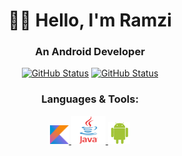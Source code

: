<h1 align="center">👋🏻 Hello, I'm Ramzi  </h1>
<h3 align="center">An Android Developer</h3>
<p align="center">
  <a href="https://github.com/RamziJabali"><img alt="GitHub Status" src="https://github-readme-stats.vercel.app/api?username=RamziJabali&hide=contribs&show_icons=true&include_all_commits=true&count_private=true"/></a>
  <a href="https://github.com/RamziJabali"><img alt="GitHub Status" src="https://github-readme-stats-ramzijabali.vercel.app/api/top-langs/?username=RamziJabali&layout=compact&hide=cmake,makefile"/></a>
</p>

<h3 align="center">Languages & Tools:</h3>
<p align="center"> 
<a href="https://kotlinlang.org/" target="kotlin"> <img src="https://github.com/RamziJabali/RamziJabali/blob/main/kotlin-logo.png?raw=true" alt="kotlin" width="30" height="30"/> </a> <a href="https://www.java.com/en/" target="java"> <img src="https://github.com/RamziJabali/RamziJabali/blob/main/java-60-1174953.png?raw=true" alt="java" width="55" height="45"/> <a href="https://www.android.com/" target="_blank"> <img src="https://github.com/RamziJabali/RamziJabali/blob/main/Foreman_14469798_5186_google_android.png?raw=true" alt="android" width="35" height="35"/> </a> 
</p>
